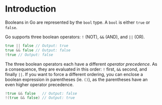 # Introduction

Booleans in Go are represented by the `bool` type.
A `bool` is either `true` or `false`.

Go supports three boolean operators: `!` (NOT), `&&` (AND), and `||` (OR).

```go
true || false // Output: true
true && false // Output: false
!true // Output: false
```

The three boolean operators each have a different _operator precedence_.
As a consequence, they are evaluated in this order: `!` first, `&&` second, and finally `||`.
If you want to force a different ordering, you can enclose a boolean expression in parentheses (ie. `()`), as the parentheses have an even higher operator precedence.

```go
!true && false   // Output: false
!(true && false) // Output: true
```
